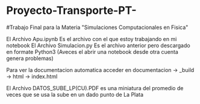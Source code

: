 # Proyecto-Transporte-PT-
#Trabajo Final para la Materia "Simulaciones Computacionales en Fisica"

El Archivo Apu.ipynb Es el archivo con el que estoy trabajando en mi notebook
El Archivo Simulacion.py Es el archivo anterior pero descargado en formate Python3 (Aveces el abrir una notebook desde otra cuenta genera problemas)

Para ver la documentacion automatica acceder en documentacion -> _build -> html -> index.html

El Archivo DATOS_SUBE_LP(CU).PDF es una miniatura del promedio de veces que se usa la sube en un dado punto de La Plata
